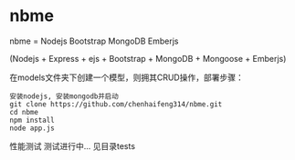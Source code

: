 nbme
====

nbme = Nodejs Bootstrap MongoDB Emberjs

(Nodejs + Express + ejs + Bootstrap + MongoDB + Mongoose + Emberjs)

在models文件夹下创建一个模型，则拥其CRUD操作，部署步骤：

    安装nodejs, 安装mongodb并启动
    git clone https://github.com/chenhaifeng314/nbme.git
    cd nbme
    npm install            
    node app.js               


性能测试
测试进行中...
见目录tests
